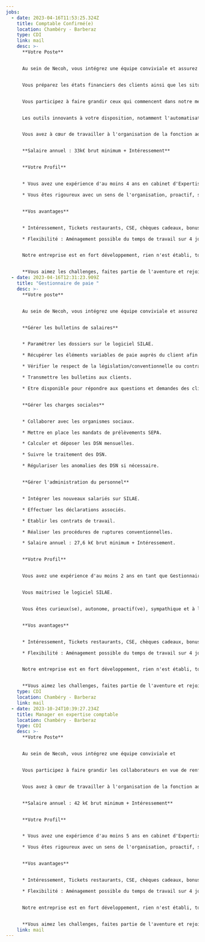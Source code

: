 ```yaml
---
jobs:
  - date: 2023-04-16T11:53:25.324Z
    title: Comptable Confirmé(e)
    location: Chambéry - Barberaz
    type: CDI
    link: mail
    desc: >-
      **Votre Poste**


      Au sein de Necoh, vous intégrez une équipe conviviale et assurez en grande autonomie le suivi d'un portefeuille de clients.


      Vous préparez les états financiers des clients ainsi que les situations comptables et tableaux de bord en collaboration directe avec nos managers.


      Vous participez à faire grandir ceux qui commencent dans notre métier en vue de renforcer la solidarité d'équipe qui nous est chère. Nos managers vous accompagnent dans votre propre évolution.


      Les outils innovants à votre disposition, notamment l'automatisation de la saisie avec INGENEO vous permettent d'être réactifs et disponibles.


      Vous avez à cœur de travailler à l'organisation de la fonction administrative et financière de nos clients quelque soit la taille avec nos outils ACD Compta Expert et RCA MEG.


      **Salaire annuel : 33k€ brut minimum + Intéressement**


      **Votre Profil**


      * Vous avez une expérience d'au moins 4 ans en cabinet d'Expertise-comptable. 

      * Vous êtes rigoureux avec un sens de l'organisation, proactif, sympathique avec un bon sens du relationnel et digital centré.


      **Vos avantages**


      * Intéressement, Tickets restaurants, CSE, chèques cadeaux, bonus, journée d'entreprise, primes de clientèle et de cooptation.

      * Flexibilité : Aménagement possible du temps de travail sur 4 jours et demi. 1 journée de télétravail par semaine possible.


      Notre entreprise est en fort développement, rien n'est établi, tout reste à faire ...                   


      **Vous aimez les challenges, faites partie de l'aventure et rejoignez nous !**
  - date: 2023-04-16T12:31:23.909Z
    title: "Gestionnaire de paie "
    desc: >-
      **Votre poste**


      Au sein de Necoh, vous intégrez une équipe conviviale et assurez en grande autonomie le suivi d'un portefeuille de clients.


      **Gérer les bulletins de salaires**


      * Paramétrer les dossiers sur le logiciel SILAE. 

      * Récupérer les éléments variables de paie auprès du client afin de réaliser les fiches de paie.

      * Vérifier le respect de la législation/conventionnelle ou contractuelle.

      * Transmettre les bulletins aux clients.

      * Etre disponible pour répondre aux questions et demandes des clients.


      **Gérer les charges sociales**


      * Collaborer avec les organismes sociaux.

      * Mettre en place les mandats de prélèvements SEPA.

      * Calculer et déposer les DSN mensuelles.

      * Suivre le traitement des DSN.

      * Régulariser les anomalies des DSN si nécessaire.


      **Gérer l'administration du personnel**


      * Intégrer les nouveaux salariés sur SILAE.

      * Effectuer les déclarations associés.

      * Etablir les contrats de travail.

      * Réaliser les procédures de ruptures conventionnelles.

      * Salaire annuel : 27,6 k€ brut minimum + Intéressement.


      **Votre Profil**


      Vous avez une expérience d'au moins 2 ans en tant que Gestionnaire de Paie . De formation en Paie/Gestion/Comptabilité.


      Vous maitrisez le logiciel SILAE.


      Vous êtes curieux(se), autonome, proactif(ve), sympathique et à l'écoute.


      **Vos avantages**


      * Intéressement, Tickets restaurants, CSE, chèques cadeaux, bonus, journée d'entreprise, primes de clientèle et de cooptation.

      * Flexibilité : Aménagement possible du temps de travail sur 4 jours et demi. 1 journée de télétravail par semaine possible.


      Notre entreprise est en fort développement, rien n'est établi, tout reste à faire ... 


      **Vous aimez les challenges, faites partie de l'aventure et rejoignez nous !**
    type: CDI
    location: Chambéry - Barberaz
    link: mail
  - date: 2023-10-24T10:39:27.234Z
    title: Manager en expertise comptable
    location: Chambéry - Barberaz
    type: CDI
    desc: >-
      **Votre Poste**


      Au sein de Necoh, vous intégrez une équipe conviviale et


      Vous participez à faire grandir les collaborateurs en vue de renforcer la solidarité d'équipe qui nous est chère. Nos experts-comptables vous accompagnent dans votre propre évolution.


      Vous avez à cœur de travailler à l'organisation de la fonction administrative et financière de nos clients quelque soit la taille avec nos outils ACD Compta Expert et RCA MEG.


      **Salaire annuel : 42 k€ brut minimum + Intéressement**


      **Votre Profil**


      * Vous avez une expérience d'au moins 5 ans en cabinet d'Expertise-comptable. 

      * Vous êtes rigoureux avec un sens de l'organisation, proactif, sympathique avec un bon sens du relationnel et digital centré.


      **Vos avantages**


      * Intéressement, Tickets restaurants, CSE, chèques cadeaux, bonus, journée d'entreprise, primes de clientèle et de cooptation.

      * Flexibilité : Aménagement possible du temps de travail sur 4 jours et demi. 1 journée de télétravail par semaine possible.


      Notre entreprise est en fort développement, rien n'est établi, tout reste à faire ...                   


      **Vous aimez les challenges, faites partie de l'aventure et rejoignez nous !**
    link: mail
---
```

